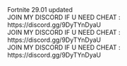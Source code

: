 <dl>
<dd> Fortnite 29.01 updated </dd>
<dd> JOIN MY DISCORD IF U NEED CHEAT : https://discord.gg/9DyTYnDyaU </dd>
<dd> JOIN MY DISCORD IF U NEED CHEAT : https://discord.gg/9DyTYnDyaU </dd>
<dd> JOIN MY DISCORD IF U NEED CHEAT : https://discord.gg/9DyTYnDyaU </dd>
</dl>
